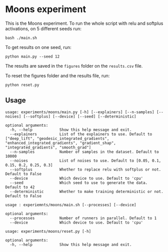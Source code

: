 # Moons experiment

This is the Moons experiment. To run the whole script with 
relu and softplus activations, on 5 different seeds run:

```shell script
bash ./main.sh
```

To get results on one seed, run:

```shell script
python main.py --seed 12
```

The results are saved in the `figures` folder on the `results.csv` file.

To reset the figures folder and the results file, run:

```shell script
python reset.py
```

## Usage

```
usage: experiments/moons/main.py [-h] [--explainers] [--n-samples] [--noises] [--softplus] [--device] [--seed] [--deterministic]

optional arguments:
  -h, --help            Show this help message and exit.
  --explainers          List of the explainers to use. Default to ["deep_lift", "geodesic_integrated_gradients", "enhanced_integrated_gradients", "gradient_shap", "integrated_gradients", "smooth_grad"]
  --n-samples           Number of samples in the dataset. Default to 10000
  --noises              List of noises to use. Default to [0.05, 0.1, 0.15, 0.2, 0.25, 0.3]
  --softplus            Whether to replace relu with softplus or not. Default to False
  --device              Which device to use. Default to 'cpu'
  --seed                Which seed to use to generate the data. Default to 42
  --deterministic       Whether to make training deterministic or not. Default to False
```

```
usage : experiemnts/moons/main.sh [--processes] [--device]

optional arguments:
  --processes           Number of runners in parallel. Default to 1
  --device              Which device to use. Default to 'cpu'
```

```
usage: experiments/moons/reset.py [-h]

optional arguments:
  -h, --help            Show this help message and exit.
```
